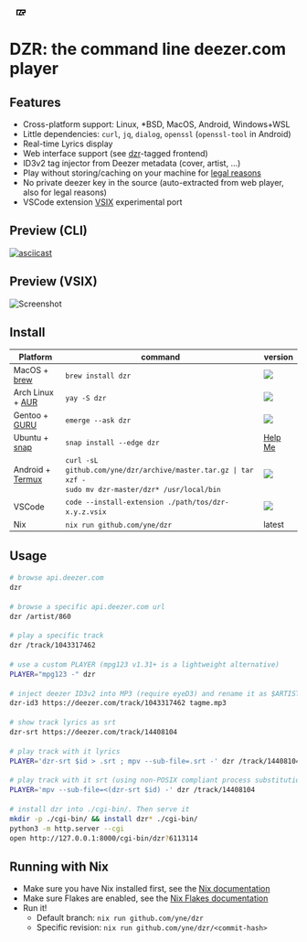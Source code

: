 ![dzr logo](.github/.logo.svg)

# DZR: the command line deezer.com player

## Features

- Cross-platform support: Linux, *BSD, MacOS, Android, Windows+WSL
- Little dependencies: `curl`, `jq`, `dialog`, `openssl` (`openssl-tool` in Android)
- Real-time Lyrics display
- Web interface support (see [dzr](https://github.com/topics/dzr)-tagged frontend)
- ID3v2 tag injector from Deezer metadata (cover, artist, ...)
- Play without storing/caching on your machine for [legal reasons](https://github.com/github/dmca/blob/master/2021/02/2021-02-10-deezer.md)
- No private deezer key in the source (auto-extracted from web player, also for legal reasons)
- VSCode extension [VSIX](https://github.com/yne/dzr/releases) experimental port

## Preview (CLI)

[![asciicast](https://asciinema.org/a/406758.svg)](https://asciinema.org/a/406758)

## Preview (VSIX)

![Screenshot](https://github.com/yne/dzr/assets/5113053/37b6cd26-8876-4d77-92bb-293ff248e21d)

## Install

| Platform | command | version |
|----------|---------|---------|
| MacOS + [brew](https://formulae.brew.sh/formula/dzr)       | `brew install dzr` | ![](https://repology.org/badge/version-for-repo/homebrew/dzr.svg?header=)
| Arch Linux + [AUR](https://aur.archlinux.org/packages/dzr) | `yay -S dzr`       | ![](https://repology.org/badge/version-for-repo/aur/dzr.svg?header=)
| Gentoo + [GURU](https://github.com/gentoo/guru)            | `emerge --ask dzr` | ![](https://repology.org/badge/version-for-repo/gentoo_ovl_guru/dzr.svg?header=)
| Ubuntu + [snap](https://snapcraft.io/dzr) | `snap install --edge dzr` | [Help Me](https://github.com/yne/dzr/issues/25)
| Android + [Termux](https://f-droid.org/packages/com.termux/) | `curl -sL github.com/yne/dzr/archive/master.tar.gz \| tar xzf -` <br> `sudo mv dzr-master/dzr* /usr/local/bin` | [![](https://img.shields.io/badge/-tar.gz-40c010?logo=hackthebox)](https://github.com/yne/dzr/archive/master.tar.gz)
| VSCode | `code --install-extension ./path/tos/dzr-x.y.z.vsix` | [![](https://img.shields.io/badge/VSIX-4c1?logo=visualstudiocode)](https://github.com/yne/dzr/releases)
| Nix | `nix run github.com/yne/dzr` | latest |

## Usage

```sh
# browse api.deezer.com
dzr

# browse a specific api.deezer.com url
dzr /artist/860

# play a specific track
dzr /track/1043317462

# use a custom PLAYER (mpg123 v1.31+ is a lightweight alternative)
PLAYER="mpg123 -" dzr

# inject deezer ID3v2 into MP3 (require eyeD3) and rename it as $ARTIST - $TITLE.mp3
dzr-id3 https://deezer.com/track/1043317462 tagme.mp3

# show track lyrics as srt
dzr-srt https://deezer.com/track/14408104

# play track with it lyrics
PLAYER='dzr-srt $id > .srt ; mpv --sub-file=.srt -' dzr /track/14408104

# play track with it srt (using non-POSIX compliant process substitution)
PLAYER='mpv --sub-file=<(dzr-srt $id) -' dzr /track/14408104

# install dzr into ./cgi-bin/. Then serve it
mkdir -p ./cgi-bin/ && install dzr* ./cgi-bin/
python3 -m http.server --cgi
open http://127.0.0.1:8000/cgi-bin/dzr?6113114
```

## Running with Nix

- Make sure you have Nix installed first, see the [Nix documentation](https://nixos.org/download/)
- Make sure Flakes are enabled, see the [Nix Flakes documentation](https://nixos.wiki/wiki/Flakes)
- Run it!
    - Default branch: `nix run github.com/yne/dzr`
    - Specific revision: `nix run github.com/yne/dzr/<commit-hash>` 